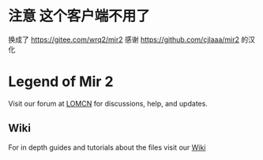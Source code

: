 # 注意 这个客户端不用了
换成了 https://gitee.com/wrq2/mir2
感谢 https://github.com/cjlaaa/mir2 的汉化

# Legend of Mir 2

Visit our forum at [LOMCN](http://www.lomcn.org/forum/forumdisplay.php?633) for discussions, help, and updates.

## Wiki

For in depth guides and tutorials about the files visit our [Wiki](http://wiki.mironline.co.uk)

